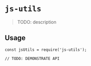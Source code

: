 # `js-utils`

> TODO: description

## Usage

```
const jsUtils = require('js-utils');

// TODO: DEMONSTRATE API
```
